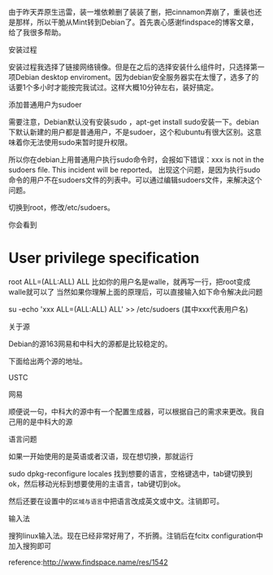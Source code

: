 由于昨天弄原生迅雷，装一堆依赖删了装装了删，把cinnamon弄崩了，重装也还是那样，所以干脆从Mint转到Debian了。首先衷心感谢findspace的博客文章，给了我很多帮助。

安装过程

安装过程我选择了链接网络镜像。但是在之后的选择安装什么组件时，只选择第一项Debian desktop  enviroment。因为debian安全服务器实在太慢了，选多了的话要1个多小时才能按完我试过。这样大概10分钟左右，装好搞定。

添加普通用户为sudoer

需要注意，Debian默认没有安装sudo ，apt-get install sudo安装一下。debian下默认新建的用户都是普通用户，不是sudoer，这个和ubuntu有很大区别。这意味着你无法使用sudo来暂时提升权限。

所以你在debian上用普通用户执行sudo命令时，会报如下错误：xxx is not in the sudoers file. This incident will be reported。
出现这个问题，是因为执行sudo命令的用户不在sudoers文件的列表中。可以通过编辑sudoers文件，来解决这个问题。

切换到root，修改/etc/sudoers。

你会看到

# User privilege specification
 root ALL=(ALL:ALL) ALL
比如你的用户名是walle，就再写一行，把root变成walle就可以了
当然如果你理解上面的原理后，可以直接输入如下命令解决此问题

su -echo 'xxx ALL=(ALL:ALL) ALL' >> /etc/sudoers  (其中xxx代表用户名)

关于源

Debian的源163网易和中科大的源都是比较稳定的。

下面给出两个源的地址。

USTC

网易

顺便说一句，中科大的源中有一个配置生成器，可以根据自己的需求来更改。我自己用的是中科大的源

语言问题

如果一开始使用的是英语或者汉语，现在想切换，那就运行

sudo dpkg-reconfigure locales
找到想要的语言，空格键选中，tab键切换到ok，然后移动光标到想要使用的主语言，tab键切到ok。

然后还要在设置中的`区域与语言`中把语言改成英文或中文。注销即可。

输入法

搜狗linux输入法。现在已经非常好用了，不折腾。注销后在fcitx configuration中加入搜狗即可

reference:http://www.findspace.name/res/1542
